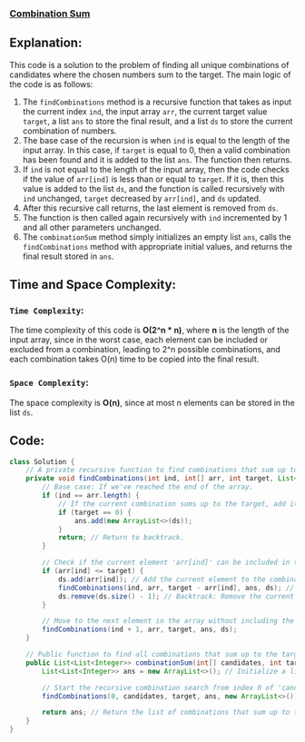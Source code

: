 ### [Combination Sum](https://leetcode.com/problems/combination-sum/description/)

## Explanation:
This code is a solution to the problem of finding all unique combinations of candidates where the chosen numbers sum to the target. The main logic of the code is as follows:
1. The `findCombinations` method is a recursive function that takes as input the current index `ind`, the input array `arr`, the current target value `target`, a list `ans` to store the final result, and a list `ds` to store the current combination of numbers.
2. The base case of the recursion is when `ind` is equal to the length of the input array. In this case, if `target` is equal to 0, then a valid combination has been found and it is added to the list `ans`. The function then returns.
3. If `ind` is not equal to the length of the input array, then the code checks if the value of `arr[ind]` is less than or equal to `target`. If it is, then this value is added to the list `ds`, and the function is called recursively with `ind` unchanged, `target` decreased by `arr[ind]`, and `ds` updated.
4. After this recursive call returns, the last element is removed from `ds`.
5. The function is then called again recursively with `ind` incremented by 1 and all other parameters unchanged.
6. The `combinationSum` method simply initializes an empty list `ans`, calls the `findCombinations` method with appropriate initial values, and returns the final result stored in `ans`.

## Time and Space Complexity:
### `Time Complexity`:
The time complexity of this code is **O(2^n * n)**, where **n** is the length of the input array, since in the worst case, each element can be included or excluded from a combination, leading to 2^n possible combinations, and each combination takes O(n) time to be copied into the final result.

### `Space Complexity`:
The space complexity is **O(n)**, since at most n elements can be stored in the list `ds`.

## Code:
```java
class Solution {
    // A private recursive function to find combinations that sum up to the target.
    private void findCombinations(int ind, int[] arr, int target, List<List<Integer>> ans, List<Integer> ds) {
        // Base case: If we've reached the end of the array.
        if (ind == arr.length) {
            // If the current combination sums up to the target, add it to the 'ans' list.
            if (target == 0) {
                ans.add(new ArrayList<>(ds));
            }
            return; // Return to backtrack.
        }

        // Check if the current element 'arr[ind]' can be included in the combination.
        if (arr[ind] <= target) {
            ds.add(arr[ind]); // Add the current element to the combination.
            findCombinations(ind, arr, target - arr[ind], ans, ds); // Recursively explore combinations with the current element.
            ds.remove(ds.size() - 1); // Backtrack: Remove the current element from the combination.
        }

        // Move to the next element in the array without including the current one.
        findCombinations(ind + 1, arr, target, ans, ds);
    }

    // Public function to find all combinations that sum up to the target.
    public List<List<Integer>> combinationSum(int[] candidates, int target) {
        List<List<Integer>> ans = new ArrayList<>(); // Initialize a list to store the result.

        // Start the recursive combination search from index 0 of 'candidates' array.
        findCombinations(0, candidates, target, ans, new ArrayList<>());

        return ans; // Return the list of combinations that sum up to the target.
    }
}
```
